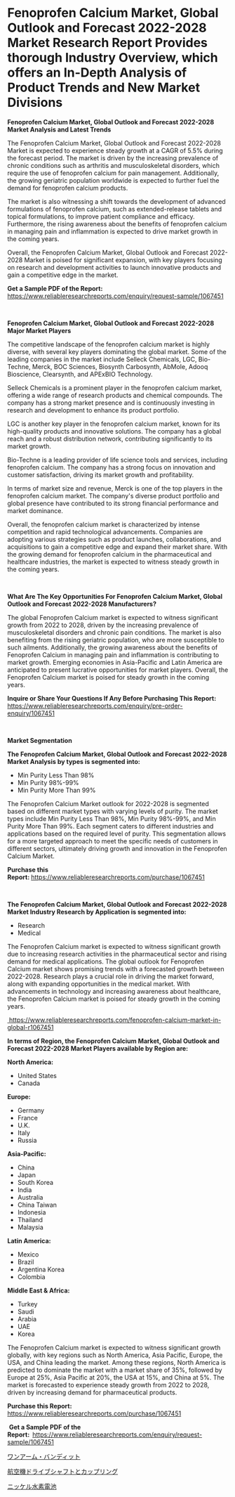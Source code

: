 <p><h1>Fenoprofen Calcium Market, Global Outlook and Forecast 2022-2028 Market Research Report Provides thorough Industry Overview, which offers an In-Depth Analysis of Product Trends and New Market Divisions</h1></p><p><strong>Fenoprofen Calcium Market, Global Outlook and Forecast 2022-2028 Market Analysis and Latest Trends</strong></p>
<p><p>The Fenoprofen Calcium Market, Global Outlook and Forecast 2022-2028 Market is expected to experience steady growth at a CAGR of 5.5% during the forecast period. The market is driven by the increasing prevalence of chronic conditions such as arthritis and musculoskeletal disorders, which require the use of fenoprofen calcium for pain management. Additionally, the growing geriatric population worldwide is expected to further fuel the demand for fenoprofen calcium products.</p><p>The market is also witnessing a shift towards the development of advanced formulations of fenoprofen calcium, such as extended-release tablets and topical formulations, to improve patient compliance and efficacy. Furthermore, the rising awareness about the benefits of fenoprofen calcium in managing pain and inflammation is expected to drive market growth in the coming years.</p><p>Overall, the Fenoprofen Calcium Market, Global Outlook and Forecast 2022-2028 Market is poised for significant expansion, with key players focusing on research and development activities to launch innovative products and gain a competitive edge in the market.</p></p>
<p><strong>Get a Sample PDF of the Report:&nbsp;</strong> <a href="https://www.reliableresearchreports.com/enquiry/request-sample/1067451">https://www.reliableresearchreports.com/enquiry/request-sample/1067451</a></p>
<p>&nbsp;</p>
<p><strong>Fenoprofen Calcium Market, Global Outlook and Forecast 2022-2028 Major Market Players</strong></p>
<p><p>The competitive landscape of the fenoprofen calcium market is highly diverse, with several key players dominating the global market. Some of the leading companies in the market include Selleck Chemicals, LGC, Bio-Techne, Merck, BOC Sciences, Biosynth Carbosynth, AbMole, Adooq Bioscience, Clearsynth, and APExBIO Technology.</p><p>Selleck Chemicals is a prominent player in the fenoprofen calcium market, offering a wide range of research products and chemical compounds. The company has a strong market presence and is continuously investing in research and development to enhance its product portfolio.</p><p>LGC is another key player in the fenoprofen calcium market, known for its high-quality products and innovative solutions. The company has a global reach and a robust distribution network, contributing significantly to its market growth.</p><p>Bio-Techne is a leading provider of life science tools and services, including fenoprofen calcium. The company has a strong focus on innovation and customer satisfaction, driving its market growth and profitability.</p><p>In terms of market size and revenue, Merck is one of the top players in the fenoprofen calcium market. The company's diverse product portfolio and global presence have contributed to its strong financial performance and market dominance.</p><p>Overall, the fenoprofen calcium market is characterized by intense competition and rapid technological advancements. Companies are adopting various strategies such as product launches, collaborations, and acquisitions to gain a competitive edge and expand their market share. With the growing demand for fenoprofen calcium in the pharmaceutical and healthcare industries, the market is expected to witness steady growth in the coming years.</p></p>
<p>&nbsp;</p>
<p><strong>What Are The Key Opportunities For Fenoprofen Calcium Market, Global Outlook and Forecast 2022-2028 Manufacturers?</strong></p>
<p><p>The global Fenoprofen Calcium market is expected to witness significant growth from 2022 to 2028, driven by the increasing prevalence of musculoskeletal disorders and chronic pain conditions. The market is also benefiting from the rising geriatric population, who are more susceptible to such ailments. Additionally, the growing awareness about the benefits of Fenoprofen Calcium in managing pain and inflammation is contributing to market growth. Emerging economies in Asia-Pacific and Latin America are anticipated to present lucrative opportunities for market players. Overall, the Fenoprofen Calcium market is poised for steady growth in the coming years.</p></p>
<p><strong>Inquire or Share Your Questions If Any Before Purchasing This Report:</strong> <a href="https://www.reliableresearchreports.com/enquiry/pre-order-enquiry/1067451">https://www.reliableresearchreports.com/enquiry/pre-order-enquiry/1067451</a></p>
<p>&nbsp;</p>
<p><strong>Market Segmentation</strong></p>
<p><strong>The Fenoprofen Calcium Market, Global Outlook and Forecast 2022-2028 Market Analysis by types is segmented into:</strong></p>
<p><ul><li>Min Purity Less Than 98%</li><li>Min Purity 98%-99%</li><li>Min Purity More Than 99%</li></ul></p>
<p><p>The Fenoprofen Calcium Market outlook for 2022-2028 is segmented based on different market types with varying levels of purity. The market types include Min Purity Less Than 98%, Min Purity 98%-99%, and Min Purity More Than 99%. Each segment caters to different industries and applications based on the required level of purity. This segmentation allows for a more targeted approach to meet the specific needs of customers in different sectors, ultimately driving growth and innovation in the Fenoprofen Calcium Market.</p></p>
<p><strong>Purchase this Report:&nbsp;</strong><a href="https://www.reliableresearchreports.com/purchase/1067451">https://www.reliableresearchreports.com/purchase/1067451</a></p>
<p>&nbsp;</p>
<p><strong>The Fenoprofen Calcium Market, Global Outlook and Forecast 2022-2028 Market Industry Research by Application is segmented into:</strong></p>
<p><ul><li>Research</li><li>Medical</li></ul></p>
<p><p>The Fenoprofen Calcium market is expected to witness significant growth due to increasing research activities in the pharmaceutical sector and rising demand for medical applications. The global outlook for Fenoprofen Calcium market shows promising trends with a forecasted growth between 2022-2028. Research plays a crucial role in driving the market forward, along with expanding opportunities in the medical market. With advancements in technology and increasing awareness about healthcare, the Fenoprofen Calcium market is poised for steady growth in the coming years.</p></p>
<p><a href="https://www.reliableresearchreports.com/fenoprofen-calcium-market-in-global-r1067451">&nbsp;https://www.reliableresearchreports.com/fenoprofen-calcium-market-in-global-r1067451</a></p>
<p><strong>In terms of Region, the Fenoprofen Calcium Market, Global Outlook and Forecast 2022-2028 Market Players available by Region are:</strong></p>
<p>
    <p> <strong> North America: </strong>
        <ul>
            <li>United States</li>
            <li>Canada</li>
        </ul>
        </p> 
    <p> <strong> Europe: </strong>
        <ul>
            <li>Germany</li>
            <li>France</li>
            <li>U.K.</li>
            <li>Italy</li>
            <li>Russia</li>
        </ul>
        </p> 
    <p> <strong> Asia-Pacific: </strong>
        <ul>
            <li>China</li>
            <li>Japan</li>
            <li>South Korea</li>
            <li>India</li>
            <li>Australia</li>
            <li>China Taiwan</li>
            <li>Indonesia</li>
            <li>Thailand</li>
            <li>Malaysia</li>
        </ul>
        </p> 
    <p> <strong> Latin America: </strong>
        <ul>
            <li>Mexico</li>
            <li>Brazil</li>
            <li>Argentina Korea</li>
            <li>Colombia</li>
        </ul>
        </p> 
    <p> <strong> Middle East & Africa: </strong>
        <ul>
            <li>Turkey</li>
            <li>Saudi</li>
            <li>Arabia</li>
            <li>UAE</li>
            <li>Korea</li>
        </ul>
    </p>
    </p>
<p><p>The Fenoprofen Calcium market is expected to witness significant growth globally, with key regions such as North America, Asia Pacific, Europe, the USA, and China leading the market. Among these regions, North America is predicted to dominate the market with a market share of 35%, followed by Europe at 25%, Asia Pacific at 20%, the USA at 15%, and China at 5%. The market is forecasted to experience steady growth from 2022 to 2028, driven by increasing demand for pharmaceutical products.</p></p>
<p><strong>Purchase this Report: </strong><a href="https://www.reliableresearchreports.com/purchase/1067451">https://www.reliableresearchreports.com/purchase/1067451</a></p>
<p>&nbsp;<strong>Get a Sample PDF of the Report:&nbsp;&nbsp;</strong><a href="https://www.reliableresearchreports.com/enquiry/request-sample/1067451">https://www.reliableresearchreports.com/enquiry/request-sample/1067451</a></p>
<p><strong></strong></p>
<p><p><a href="https://github.com/laurenreichert/Market-Research-Report-List-1/blob/main/202771786775.md">ワンアーム・バンディット</a></p><p><a href="https://github.com/vtbvgl20191192/Market-Research-Report-List-2/blob/main/690246286774.md">航空機ドライブシャフトとカップリング</a></p><p><a href="https://github.com/RodHoppe07/Market-Research-Report-List-1/blob/main/600177286776.md">ニッケル水素電池</a></p></p>